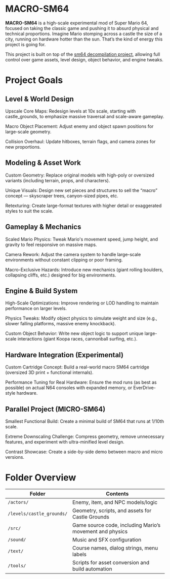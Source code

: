 # MACRO-SM64

**MACRO-SM64** is a high-scale experimental mod of Super Mario 64, focused on taking the classic game and pushing it to absurd physical and technical proportions. Imagine Mario stomping across a castle the size of a city, running on hardware hotter than the sun. That’s the kind of energy this project is going for.

This project is built on top of the [sm64 decompilation project](https://github.com/n64decomp/sm64), allowing full control over game assets, level design, object behavior, and engine tweaks.

# Project Goals

## Level & World Design
Upscale Core Maps: Redesign levels at 10x scale, starting with castle_grounds, to emphasize massive traversal and scale-aware gameplay.

Macro Object Placement: Adjust enemy and object spawn positions for large-scale geometry.

Collision Overhaul: Update hitboxes, terrain flags, and camera zones for new proportions.

## Modeling & Asset Work
Custom Geometry: Replace original models with high-poly or oversized variants (including terrain, props, and characters).

Unique Visuals: Design new set pieces and structures to sell the “macro” concept — skyscraper trees, canyon-sized pipes, etc.

Retexturing: Create large-format textures with higher detail or exaggerated styles to suit the scale.

## Gameplay & Mechanics
Scaled Mario Physics: Tweak Mario's movement speed, jump height, and gravity to feel responsive on massive maps.

Camera Rework: Adjust the camera system to handle large-scale environments without constant clipping or poor framing.

Macro-Exclusive Hazards: Introduce new mechanics (giant rolling boulders, collapsing cliffs, etc.) designed for big environments.

## Engine & Build System
High-Scale Optimizations: Improve rendering or LOD handling to maintain performance on larger levels.

Physics Tweaks: Modify object physics to simulate weight and size (e.g., slower falling platforms, massive enemy knockback).

Custom Object Behavior: Write new object logic to support unique large-scale interactions (giant Koopa races, cannonball surfing, etc.).

## Hardware Integration (Experimental)
Custom Cartridge Concept: Build a real-world macro SM64 cartridge (oversized 3D print + functional internals).

Performance Tuning for Real Hardware: Ensure the mod runs (as best as possible) on actual N64 consoles with expanded memory, or EverDrive-style hardware.

## Parallel Project (MICRO-SM64)
Smallest Functional Build: Create a minimal build of SM64 that runs at 1/10th scale.

Extreme Downscaling Challenge: Compress geometry, remove unnecessary features, and experiment with ultra-minified level design.

Contrast Showcase: Create a side-by-side demo between macro and micro versions.

# Folder Overview

| Folder | Contents |
|--------|----------|
| `/actors/` | Enemy, item, and NPC models/logic |
| `/levels/castle_grounds/` | Geometry, scripts, and assets for Castle Grounds |
| `/src/` | Game source code, including Mario’s movement and physics |
| `/sound/` | Music and SFX configuration |
| `/text/` | Course names, dialog strings, menu labels |
| `/tools/` | Scripts for asset conversion and build automation |

